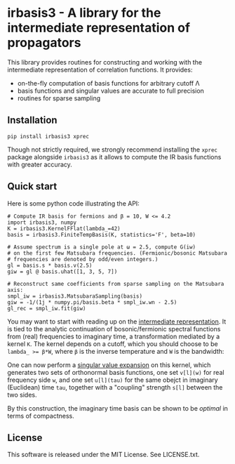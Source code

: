 irbasis3 - A library for the intermediate representation of propagators
=======================================================================
This library provides routines for constructing and working with the
intermediate representation of correlation functions.  It provides:

 - on-the-fly computation of basis functions for arbitrary cutoff Λ
 - basis functions and singular values are accurate to full precision
 - routines for sparse sampling

Installation
------------

    pip install irbasis3 xprec

Though not strictly required, we strongly recommend installing the `xprec`
package alongside `irbasis3` as it allows to compute the IR basis functions
with greater accuracy.

Quick start
-----------
Here is some python code illustrating the API:

    # Compute IR basis for fermions and β = 10, W <= 4.2
    import irbasis3, numpy
    K = irbasis3.KernelFFlat(lambda_=42)
    basis = irbasis3.FiniteTempBasis(K, statistics='F', beta=10)

    # Assume spectrum is a single pole at ω = 2.5, compute G(iw)
    # on the first few Matsubara frequencies. (Fermionic/bosonic Matsubara
    # frequencies are denoted by odd/even integers.)
    gl = basis.s * basis.v(2.5)
    giw = gl @ basis.uhat([1, 3, 5, 7])

    # Reconstruct same coefficients from sparse sampling on the Matsubara axis:
    smpl_iw = irbasis3.MatsubaraSampling(basis)
    giw = -1/(1j * numpy.pi/basis.beta * smpl_iw.wn - 2.5)
    gl_rec = smpl_iw.fit(giw)

You may want to start with reading up on the [intermediate representation].
It is tied to the analytic continuation of bosonic/fermionic spectral
functions from (real) frequencies to imaginary time, a transformation mediated
by a kernel `K`.  The kernel depends on a cutoff, which you should choose to be
`lambda_ >= β*W`, where `β` is the inverse temperature and `W` is the bandwidth:

One can now perform a [singular value expansion] on this kernel, which
generates two sets of orthonormal basis functions, one set `v[l](w)` for
real frequency side `w`, and one set `u[l](tau)` for the same obejct in
imaginary (Euclidean) time `tau`, together with a "coupling" strength `s[l]`
between the two sides.

By this construction, the imaginary time basis can be shown to be *optimal* in
terms of compactness.


[intermediate representation]: https://arxiv.org/abs/2106.12685
[singular value expansion]: https://en.wikipedia.org/wiki/Singular_value_decomposition

License
-------
This software is released under the MIT License.  See LICENSE.txt.
